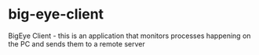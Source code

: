 # big-eye-client
BigEye Client - this is an application that monitors processes happening on the PC and sends them to a remote server
